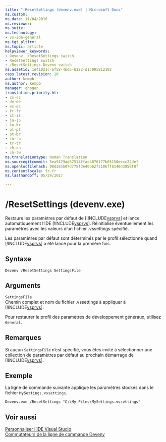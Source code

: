 ```yaml
---
title: "-ResetSettings (devenv.exe) | Microsoft Docs"
ms.custom: 
ms.date: 11/04/2016
ms.reviewer: 
ms.suite: 
ms.technology:
- vs-ide-general
ms.tgt_pltfrm: 
ms.topic: article
helpviewer_keywords:
- Devenv, /ResetSettings switch
- ResetSettings switch
- /ResetSettings Devenv switch
ms.assetid: 1d41021c-6f58-4bd5-b122-d1c995812192
caps.latest.revision: 10
author: kempb
ms.author: kempb
manager: ghogen
translation.priority.ht:
- cs-cz
- de-de
- es-es
- fr-fr
- it-it
- ja-jp
- ko-kr
- pl-pl
- pt-br
- ru-ru
- tr-tr
- zh-cn
- zh-tw
ms.translationtype: Human Translation
ms.sourcegitcommit: 5ea9179ad37514ffad4876177b05150eecc22def
ms.openlocfilehash: 08d285b07d775f3e46bb2f5106ff8140d3058f8f
ms.contentlocale: fr-fr
ms.lasthandoff: 05/24/2017

---
```

# <a name="resetsettings-devenvexe"></a>/ResetSettings (devenv.exe)
Restaure les paramètres par défaut de [!INCLUDE[vsprvs](../../code-quality/includes/vsprvs_md.md)] et lance automatiquement l’IDE [!INCLUDE[vsprvs](../../code-quality/includes/vsprvs_md.md)]. Réinitialise éventuellement les paramètres avec les valeurs d’un fichier .vssettings spécifié.  
  
 Les paramètres par défaut sont déterminés par le profil sélectionné quand [!INCLUDE[vsprvs](../../code-quality/includes/vsprvs_md.md)] a été lancé pour la première fois.  
  
## <a name="syntax"></a>Syntaxe  
  
```  
Devenv /ResetSettings SettingsFile  
```  
  
## <a name="arguments"></a>Arguments  
 `SettingsFile`  
 Chemin complet et nom du fichier .vssettings à appliquer à [!INCLUDE[vsprvs](../../code-quality/includes/vsprvs_md.md)].  
  
 Pour restaurer le profil des paramètres de développement généraux, utilisez `General`.  
  
## <a name="remarks"></a>Remarques  
 Si aucun `SettingsFile` n’est spécifié, vous êtes invité à sélectionner une collection de paramètres par défaut au prochain démarrage de [!INCLUDE[vsprvs](../../code-quality/includes/vsprvs_md.md)].  
  
## <a name="example"></a>Exemple  
 La ligne de commande suivante applique les paramètres stockés dans le fichier `MySettings.vssettings`.  
  
```  
Devenv.exe /ResetSettings "C:\My Files\MySettings.vssettings"  
```  
  
## <a name="see-also"></a>Voir aussi  
 [Personnaliser l’IDE Visual Studio](../../ide/personalizing-the-visual-studio-ide.md)   
 [Commutateurs de la ligne de commande Devenv](../../ide/reference/devenv-command-line-switches.md)
